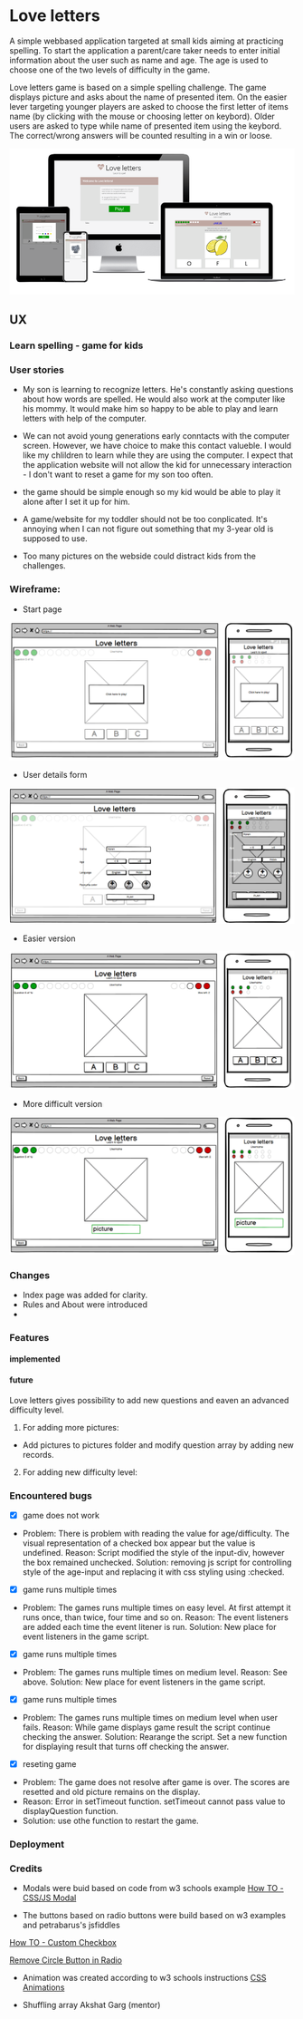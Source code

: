 # Love letters

A simple webbased application targeted at small kids aiming at practicing spelling. To start the application a parent/care taker needs to enter initial information about the user such as name and age. The age is used to choose one of the two levels of difficulty in the game.

Love letters game is based on a simple spelling challenge. The game displays picture and asks about the name of presented item. On the easier lever targeting younger players are asked to choose the first letter of items name (by clicking with the mouse or choosing letter on keybord). Older users are asked to type while name of presented item using the keybord. The correct/wrong answers will be counted resulting in a win or loose.

![Mockup](assets/images/mockup.png)

## UX

### Learn spelling - game for kids

### User stories

* My son is learning to recognize letters. He's constantly asking questions about how words are spelled. He would also work at the computer like his mommy. It would make him so happy to be able to play and learn letters with help of the computer.

* We can not avoid young generations early conntacts with the computer screen. However, we have choice to make this contact valueble. I would like my chlildren to learn while they are using the computer. I expect that the application website will not allow the kid for unnecessary interaction - I don't want to reset a game for my son too often. 

* the game should be simple enough so my kid would be able to play it alone after I set it up for him.

* A game/website for my toddler should not be too conplicated. It's annoying when I can not figure out something that my 3-year old is supposed to use.

* Too many pictures on the webside could distract kids from the challenges.

### Wireframe:

* Start page

![start page](assets/images/start.png)

* User details form

![form](assets/images/form.png)

* Easier version

![easy game](assets/images/easy.png)

* More difficult version

![medium page](assets/images/medium.png) 

### Changes

* Index page was added for clarity. 
* Rules and About were introduced
* 

### Features

#### implemented

#### future

Love letters gives possibility to add new questions and eaven an advanced difficulty level.

1. For adding more pictures: 

* Add pictures to pictures folder and modify question array by adding new records.

2. For adding new difficulty level:

### Encountered bugs
- [x] game does not work

* Problem: There is problem with reading the value for age/difficulty. The visual representation of a checked box appear but the value is undefined. 
Reason: Script modified the style of the input-div, however the box remained unchecked. 
Solution: removing js script for controlling style of the age-input and replacing it with css styling using :checked.

- [x] game runs multiple times
* Problem: The games runs multiple times on easy level. At first attempt it runs once, than twice, four time and so on. 
Reason: The event listeners are added each time the event litener is run.
Solution: New place for event listeners in the game script.

- [x] game runs multiple times
* Problem: The games runs multiple times on medium level. 
Reason: See above.
Solution: New place for event listeners in the game script.

- [x] game runs multiple times 
* Problem: The games runs multiple times on medium level when user fails. 
Reason: While game displays game result the script continue checking the answer.
Solution: Rearange the script. Set a new function for displaying result that turns off checking the answer.

- [x] reseting game 
* Problem: The game does not resolve after game is over. The scores are resetted and old picture remains on the display.
* Reason: Error in setTimeout function. setTimeout cannot pass value to displayQuestion function.
* Solution: use othe function to restart the game.

### Deployment

### Credits
* Modals were buid based on code from w3 schools example
[How TO - CSS/JS Modal](https://www.w3schools.com/howto/howto_css_modals.asp)

* The buttons based on radio buttons were build based on w3 examples and petrabarus's  jsfiddles

[How TO - Custom Checkbox](https://jsfiddle.net/petrabarus/pPgS7/)  

[Remove Circle Button in Radio](https://jsfiddle.net/petrabarus/pPgS7/)

* Animation was created according to w3 schools instructions
[CSS Animations](https://www.w3schools.com/css/css3_animations.asp)

* Shuffling array Akshat Garg (mentor)

